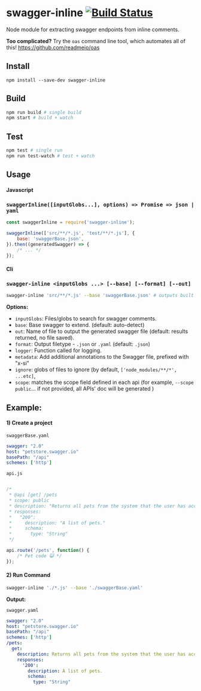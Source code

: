 # swagger-inline [![Build Status](https://travis-ci.org/gaofei88/swagger-inline.svg?branch=master)](https://travis-ci.org/gaofei88/swagger-inline)

Node module for extracting swagger endpoints from inline comments.

**Too complicated?** Try the `oas` command line tool, which automates all of this! https://github.com/readmeio/oas

## Install

```
npm install --save-dev swagger-inline
```

## Build
```bash
npm run build # single build
npm start # build + watch
```

## Test

```bash
npm test # single run
npm run test-watch # test + watch
```

## Usage

#### **Javascript**

### `swaggerInline([inputGlobs...], options) => Promise => json | yaml`

```js
const swaggerInline = require('swagger-inline');

swaggerInline(['src/**/*.js', 'test/**/*.js'], {
    base: 'swaggerBase.json',
}).then((generatedSwagger) => {
    /* ... */
});

```

#### **Cli**

### `swagger-inline <inputGlobs ...> [--base] [--format] [--out]`

```bash
swagger-inline 'src/**/*.js' --base 'swaggerBase.json' # outputs built swagger.json
```

**Options:**
- `inputGlobs`: Files/globs to search for swagger comments.
- `base`: Base swagger to extend. (default: auto-detect)
- `out`: Name of file to output the generated swagger file (default: results returned, no file saved).
- `format`: Output filetype - `.json` or `.yaml` (default: `.json`)
- `logger`: Function called for logging.
- `metadata`: Add additional annotations to the Swagger file, prefixed with "x-si"
- `ignore`: globs of files to ignore (by default, `['node_modules/**/*', ...etc]`,
- `scope`: matches the scope field defined in each api (for example, `--scope public`... if not provided, all APIs' doc will be generated )

## Example:

#### 1) Create a project

`swaggerBase.yaml`

```yaml
swagger: "2.0"
host: "petstore.swagger.io"
basePath: "/api"
schemes: ['http']
 ```

`api.js`

```js

/*
 * @api [get] /pets
 * scope: public
 * description: "Returns all pets from the system that the user has access to"
 * responses:
 *   "200":
 *     description: "A list of pets."
 *     schema:
 *       type: "String"
 */

api.route('/pets', function() {
    /* Pet code 😺 */
});
```

#### 2) Run Command

```bash
swagger-inline './*.js' --base './swaggerBase.yaml'
```

**Output:**

`swagger.yaml`

```yaml
swagger: "2.0"
host: "petstore.swagger.io"
basePath: "/api"
schemes: ['http']
/pets:
  get:
    description: Returns all pets from the system that the user has access to
    responses:
      '200':
        description: A list of pets.
        schema:
          type: "String"
```
